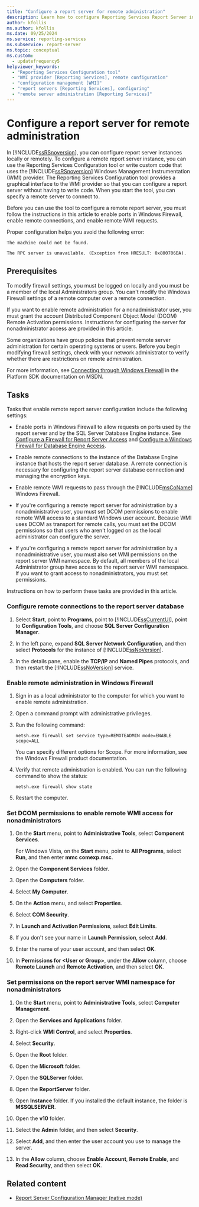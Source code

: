 ```yaml
---
title: "Configure a report server for remote administration"
description: Learn how to configure Reporting Services Report Server instances for local or remote configuration by using the configuration tool or writing custom code.
author: kfollis
ms.author: kfollis
ms.date: 09/25/2024
ms.service: reporting-services
ms.subservice: report-server
ms.topic: conceptual
ms.custom:
  - updatefrequency5
helpviewer_keywords:
  - "Reporting Services Configuration tool"
  - "WMI provider [Reporting Services], remote configuration"
  - "configuration management [WMI]"
  - "report servers [Reporting Services], configuring"
  - "remote server administration [Reporting Services]"
---
```

# Configure a report server for remote administration
  In [!INCLUDE[ssRSnoversion](../../includes/ssrsnoversion-md.md)], you can configure report server instances locally or remotely. To configure a remote report server instance, you can use the Reporting Services Configuration tool or write custom code that uses the [!INCLUDE[ssRSnoversion](../../includes/ssrsnoversion-md.md)] Windows Management Instrumentation (WMI) provider. The Reporting Services Configuration tool provides a graphical interface to the WMI provider so that you can configure a report server without having to write code. When you start the tool, you can specify a remote server to connect to.  
  
 Before you can use the tool to configure a remote report server, you must follow the instructions in this article to enable ports in Windows Firewall, enable remote connections, and enable remote WMI requests.  
  
 Proper configuration helps you avoid the following error:  
  
 ```
The machine could not be found.  
  
 The RPC server is unavailable. (Exception from HRESULT: 0x800706BA).
```  
  
## Prerequisites  
 To modify firewall settings, you must be logged on locally and you must be a member of the local Administrators group. You can't modify the Windows Firewall settings of a remote computer over a remote connection.  
  
 If you want to enable remote administration for a nonadministrator user, you must grant the account Distributed Component Object Model (DCOM) Remote Activation permissions. Instructions for configuring the server for nonadministrator access are provided in this article.  
  
 Some organizations have group policies that prevent remote server administration for certain operating systems or users. Before you begin modifying firewall settings, check with your network administrator to verify whether there are restrictions on remote administration.  
  
 For more information, see [Connecting through Windows Firewall](/windows/win32/wmisdk/connecting-to-wmi-remotely-with-vbscript) in the Platform SDK documentation on MSDN.  
  
## Tasks  
 Tasks that enable remote report server configuration include the following settings:  
  
-   Enable ports in Windows Firewall to allow requests on ports used by the report server and by the SQL Server Database Engine instance.  See [Configure a Firewall for Report Server Access](../../reporting-services/report-server/configure-a-firewall-for-report-server-access.md) and [Configure a Windows Firewall for Database Engine Access](../../database-engine/configure-windows/configure-a-windows-firewall-for-database-engine-access.md).  
  
-   Enable remote connections to the instance of the Database Engine instance that hosts the report server database. A remote connection is necessary for configuring the report server database connection and managing the encryption keys.  
  
-   Enable remote WMI requests to pass through the [!INCLUDE[msCoName](../../includes/msconame-md.md)] Windows Firewall.  
  
-   If you're configuring a remote report server for administration by a nonadministrative user, you must set DCOM permissions to enable remote WMI access to a standard Windows user account. Because WMI uses DCOM as transport for remote calls, you must set the DCOM permissions so that users who aren't logged on as the local administrator can configure the server.  
  
-   If you're configuring a remote report server for administration by a nonadministrative user, you must also set WMI permissions on the report server WMI namespace. By default, all members of the local Administrator group have access to the report server WMI namespace. If you want to grant access to nonadministrators, you must set permissions.  
  
 Instructions on how to perform these tasks are provided in this article.  
  
### Configure remote connections to the report server database  
  
1. Select **Start**, point to **Programs**, point to [!INCLUDE[ssCurrentUI](../../includes/sscurrentui-md.md)], point to **Configuration Tools**, and choose **SQL Server Configuration Manager**.  
  
1. In the left pane, expand **SQL Server Network Configuration**, and then select **Protocols** for the instance of [!INCLUDE[ssNoVersion](../../includes/ssnoversion-md.md)].  
  
1. In the details pane, enable the **TCP/IP** and **Named Pipes** protocols, and then restart the [!INCLUDE[ssNoVersion](../../includes/ssnoversion-md.md)] service.  
  
### Enable remote administration in Windows Firewall  
  
1. Sign in as a local administrator to the computer for which you want to enable remote administration.  
  
1. Open a command prompt with administrative privileges.  
  
1. Run the following command:  
  
    ```  
    netsh.exe firewall set service type=REMOTEADMIN mode=ENABLE scope=ALL  
    ```  
  
     You can specify different options for Scope. For more information, see the Windows Firewall product documentation.  
  
1. Verify that remote administration is enabled. You can run the following command to show the status:  
  
    ```  
    netsh.exe firewall show state  
    ```  
  
1. Restart the computer.  
  
### Set DCOM permissions to enable remote WMI access for nonadministrators  
  
1. On the **Start** menu, point to **Administrative Tools**, select **Component Services**.  
  
     For Windows Vista, on the **Start** menu, point to **All Programs**, select **Run**, and then enter **mmc comexp.msc**.  
  
1. Open the **Component Services** folder.  
  
1. Open the **Computers** folder.  
  
1. Select **My Computer**.  
  
1. On the **Action** menu, and select **Properties**.  
  
1. Select **COM Security**.  
  
1. In **Launch and Activation Permissions**, select **Edit Limits**.  
  
1. If you don't see your name in **Launch Permission**, select **Add**.  
  
1. Enter the name of your user account, and then select **OK**.  
  
1. In **Permissions for \<User or Group>**, under the **Allow** column, choose **Remote Launch** and **Remote Activation**, and then select **OK**.  
  
### Set permissions on the report server WMI namespace for nonadministrators  
  
1.  On the **Start** menu, point to **Administrative Tools**, select **Computer Management**.  
  
2.  Open the **Services and Applications** folder.  
  
3.  Right-click **WMI Control**, and select **Properties**.  
  
4.  Select **Security**.  
  
5.  Open the **Root** folder.  
  
6.  Open the **Microsoft** folder.  
  
7.  Open the **SQLServer** folder.  
  
8.  Open the **ReportServer** folder.  
  
9. Open **Instance** folder. If you installed the default instance, the folder is **MSSQLSERVER**.  
  
10. Open the **v10** folder.  
  
11. Select the **Admin** folder, and then select **Security**.  
  
12. Select **Add**, and then enter the user account you use to manage the server.  
  
13. In the **Allow** column, choose **Enable Account**, **Remote Enable**, and **Read Security**, and then select **OK**.  
  
## Related content

- [Report Server Configuration Manager &#40;native mode&#41;](../../reporting-services/install-windows/reporting-services-configuration-manager-native-mode.md)
